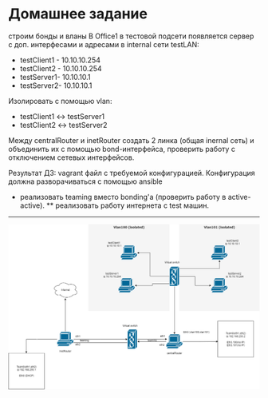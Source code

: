 # Домашнее задание
строим бонды и вланы
В Office1 в тестовой подсети появляется сервер с доп. интерфесами и адресами в internal сети testLAN:
- testClient1 - 10.10.10.254
- testClient2 - 10.10.10.254
- testServer1- 10.10.10.1
- testServer2- 10.10.10.1

Изолировать с помощью vlan:

- testClient1 <-> testServer1
- testClient2 <-> testServer2

Между centralRouter и inetRouter создать 2 линка (общая inernal сеть) и объединить их с помощью bond-интерфейса,
проверить работу c отключением сетевых интерфейсов.

Результат ДЗ: vagrant файл с требуемой конфигурацией.
Конфигурация должна разворачиваться с помощью ansible

* реализовать teaming вместо bonding'а (проверить работу в active-active).
** реализовать работу интернета с test машин. 
---

![Схема сети](shem.png)
